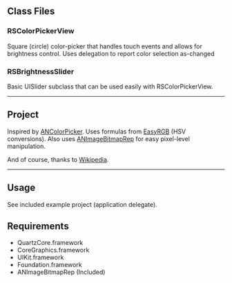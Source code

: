 ## Class Files

### RSColorPickerView

Square (circle) color-picker that handles touch events and allows for brightness control. Uses delegation to report color selection as-changed

### RSBrightnessSlider

Basic UISlider subclass that can be used easily with RSColorPickerView. 

***

## Project

Inspired by [ANColorPicker](https://github.com/unixpickle/ANColorPicker). 
Uses formulas from [EasyRGB](http://www.easyrgb.com/index.php?X=MATH&H=21#text21) (HSV conversions). 
Also uses [ANImageBitmapRep](https://github.com/unixpickle/ANImageBitmapRep) for easy pixel-level manipulation. 

And of course, thanks to [Wikipedia](http://en.wikipedia.org/wiki/HSL_and_HSV).

***

## Usage

See included example project (application delegate).

## Requirements

* QuartzCore.framework
* CoreGraphics.framework
* UIKit.framework
* Foundation.framework
* ANImageBitmapRep (Included)

